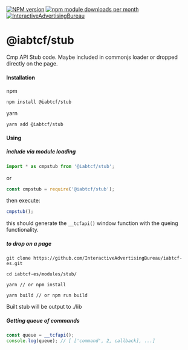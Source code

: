 [![NPM version](https://img.shields.io/npm/v/@iabtcf/stub.svg?style=flat-square)](https://www.npmjs.com/package/@iabtcf/stub)
[![npm module downloads per month](http://img.shields.io/npm/dm/@iabtcf/stub.svg?style=flat)](https://www.npmjs.org/package/@iabtcf/stub)
[![InteractiveAdvertisingBureau](https://circleci.com/gh/InteractiveAdvertisingBureau/iabtcf-es.svg?style=shield)](https://circleci.com/gh/InteractiveAdvertisingBureau/iabtcf-es)

# @iabtcf/stub

Cmp API Stub code.  Maybe included in commonjs loader or dropped directly on the page.

#### Installation

npm
```
npm install @iabtcf/stub
```

yarn
```
yarn add @iabtcf/stub
```
#### Using

##### include via module loading
```javascript
import * as cmpstub from '@iabtcf/stub';
```
or

```javascript
const cmpstub = require('@iabtcf/stub');
```

then execute:

```javascript
cmpstub();
```
this should generate the `__tcfapi()` window function with the queing functionality.

##### to drop on a page
```
git clone https://github.com/InteractiveAdvertisingBureau/iabtcf-es.git

cd iabtcf-es/modules/stub/

yarn // or npm install

yarn build // or npm run build
```

Built stub will be output to ./lib

##### Getting queue of commands

```javascript
const queue = __tcfapi();
console.log(queue); // [ ['command', 2, callback], ...]
```
